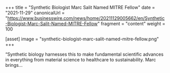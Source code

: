+++
title = "Synthetic Biologist Marc Salit Named MITRE Fellow"
date = "2021-11-29"
canonicalUrl = "https://www.businesswire.com/news/home/20211129005662/en/Synthetic-Biologist-Marc-Salit-Named-MITRE-Fellow"
fragment = "content"
weight = 100

[asset]
    image = "synthetic-biologist-marc-salit-named-mitre-fellow.png"
+++

“Synthetic biology harnesses this to make fundamental scientific advances 
in everything from material science to healthcare to sustainability. Marc 
brings...
